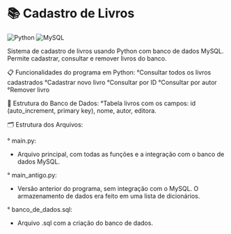 # 📚 Cadastro de Livros
![Python](https://img.shields.io/badge/Python-blue?style=flat&logo=python&logoColor=white)
![MySQL](https://img.shields.io/badge/MySQL-blue?style=flat&logo=mysql&logoColor=white)

Sistema de cadastro de livros usando Python com banco de dados MySQL. Permite cadastrar, consultar e remover livros do banco.

📋 Funcionalidades do programa em Python:
°Consultar todos os livros cadastrados
°Cadastrar novo livro
°Consultar por ID
°Consultar por autor
°Remover livro

💾 Estrutura do Banco de Dados:
°Tabela livros com os campos: id (auto_increment, primary key), nome, autor, editora.

🗂️ Estrutura dos Arquivos:

° main.py:
- Arquivo principal, com todas as funções e a integração com o banco de dados MySQL.

° main_antigo.py:
- Versão anterior do programa, sem integração com o MySQL. O armazenamento de dados era feito em uma lista de dicionários.

° banco_de_dados.sql:
- Arquivo .sql com a criação do banco de dados.
